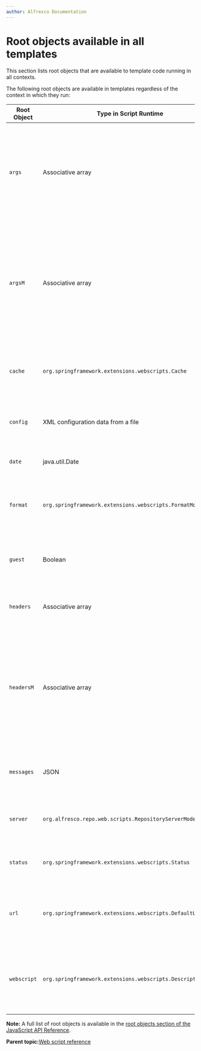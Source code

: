 ```yaml
---
author: Alfresco Documentation
---
```


# Root objects available in all templates

This section lists root objects that are available to template code running in all contexts.

The following root objects are available in templates regardless of the context in which they run:

|Root Object|Type in Script Runtime|Description|
|-----------|----------------------|-----------|
|`args`|Associative array|A map of query parameter values indexed by query parameter name. This is only available if the script was executed using the Script Servlet.|
|`argsM`|Associative array|A map of multi-valued query parameters, where each key is an argument name and each value is an array containing all respective argument values, even if only one is supplied.|
|`cache`|`org.springframework.extensions.webscripts.Cache`|The `cache` object allows control over how the web script response is cached.|
|`config`|XML configuration data from a file|Provides access to the web script configuration read from an XML file.|
|`date`|java.util.Date|The date and time the web script was invoked.|
|`format`|`org.springframework.extensions.webscripts.FormatModel`|The `format` object represents the chosen format of the rendered response.|
|`guest`|Boolean|A simple boolean value indicating whether the current is a guest user or not.|
|`headers`|Associative array|A map of request header values indexed by header name.|
|`headersM`|Associative array|A map of multi-valued request headers, where each key is a header name and each value is an array containing all respective header values, even if only one is supplied.|
|`messages`|JSON|A JSON representation of all localized messages for the Web Script.|
|`server`|`org.alfresco.repo.web.scripts.RepositoryServerModel`|A description of the web script container hosting the web script.|
|`status`|`org.springframework.extensions.webscripts.Status`|The `status` object represents a response status.|
|`url`|`org.springframework.extensions.webscripts.DefaultURLModel`|Provides access to the web script URI, or parts of the URI, that triggered the web script.|
|`webscript`|`org.springframework.extensions.webscripts.DescriptionImpl`|The `webscript` object provides metadata describing the web script currently being executed.|

**Note:** A full list of root objects is available in the [root objects section of the JavaScript API Reference](API-JS-rootscoped.md).

**Parent topic:**[Web script reference](../concepts/dev-ws-reference.md)


